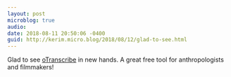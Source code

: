```yaml
---
layout: post
microblog: true
audio: 
date: 2018-08-11 20:50:06 -0400
guid: http://kerim.micro.blog/2018/08/12/glad-to-see.html
---
```

Glad to see [oTranscribe](https://www.muckrock.com/news/archives/2018/aug/06/otranscribe-joining-muckrock-and-documentcloud/?utm_content=buffer57f34&utm_medium=social&utm_source=twitter.com&utm_campaign=buffer) in new hands. A great free tool for anthropologists and filmmakers!
